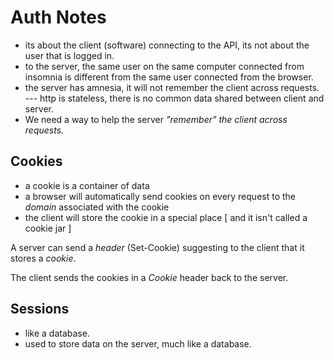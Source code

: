 # Auth Notes

- its about the client (software) connecting to the API, its not about the user that is logged in. 
- to the server, the same user on the same computer connected from insomnia is different from the same user connected from the browser.
- the server has amnesia, it will not remember the client across requests.
    --- http is stateless, there is no common data shared between client and server.
- We need a way to help the server *"remember" the client across requests.*

## Cookies

- a cookie is a container of data
- a browser will automatically send cookies on every request to the *domain* associated with the cookie
- the client will store the cookie in a special place [ and it isn't called a cookie jar ]

A server can send a _header_ (Set-Cookie) suggesting to the client that it stores a _cookie_.

The client sends the cookies in a _Cookie_ header back to the server.

## Sessions

- like a database.
- used to store data on the server, much like a database.


